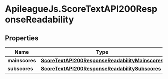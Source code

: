 # ApileagueJs.ScoreTextAPI200ResponseReadability

## Properties

Name | Type | Description | Notes
------------ | ------------- | ------------- | -------------
**mainscores** | [**ScoreTextAPI200ResponseReadabilityMainscores**](ScoreTextAPI200ResponseReadabilityMainscores.md) |  | [optional] 
**subscores** | [**ScoreTextAPI200ResponseReadabilitySubscores**](ScoreTextAPI200ResponseReadabilitySubscores.md) |  | [optional] 


